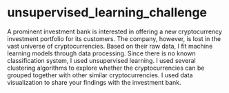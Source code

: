 # unsupervised_learning_challenge

A prominent investment bank is interested in offering a new cryptocurrency investment portfolio for its customers. The company, however, is lost in the vast universe of cryptocurrencies. Based on their raw data, I fit machine learning models through data processing. Since there is no known classification system, I used unsupervised learning. I used several clustering algorithms to explore whether the cryptocurrencies can be grouped together with other similar cryptocurrencies. I used data visualization to share your findings with the investment bank.
